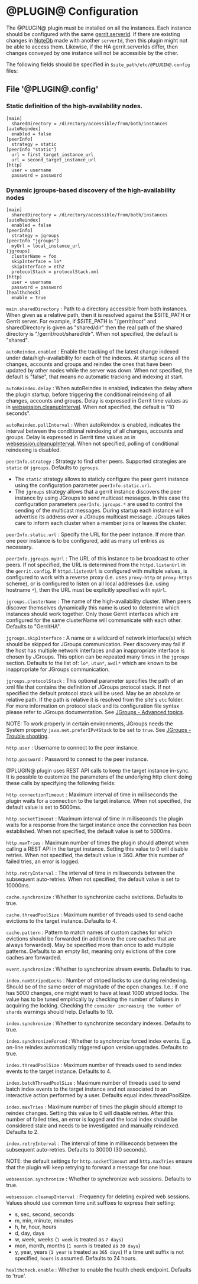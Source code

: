 
@PLUGIN@ Configuration
=========================

The @PLUGIN@ plugin must be installed on all the instances. Each instance should
be configured with the same [gerrit.serverId](https://gerrit-documentation.storage.googleapis.com/Documentation/3.1.0/config-gerrit.html#gerrit.serverId).
If there are existing changes in [NoteDb](https://gerrit-documentation.storage.googleapis.com/Documentation/3.1.0/note-db.html)
made with another `serverId`, then this plugin might not be able to access them.
Likewise, if the HA gerrit.serverIds differ, then changes conveyed by one
instance will not be accessible by the other.

The following fields should be specified in `$site_path/etc/@PLUGIN@.config` files:

File '@PLUGIN@.config'
--------------------

### Static definition of the high-availability nodes.

```
[main]
  sharedDirectory = /directory/accessible/from/both/instances
[autoReindex]
  enabled = false
[peerInfo]
  strategy = static
[peerInfo "static"]
  url = first_target_instance_url
  url = second_target_instance_url
[http]
  user = username
  password = password
```

### Dynamic jgroups-based discovery of the high-availability nodes

```
[main]
  sharedDirectory = /directory/accessible/from/both/instances
[autoReindex]
  enabled = false
[peerInfo]
  strategy = jgroups
[peerInfo "jgroups"]
  myUrl = local_instance_url
[jgroups]
  clusterName = foo
  skipInterface = lo*
  skipInterface = eth2
  protocolStack = protocolStack.xml
[http]
  user = username
  password = password
[healthcheck]
  enable = true
```

```main.sharedDirectory```
:   Path to a directory accessible from both instances.
    When given as a relative path, then it is resolved against the $SITE_PATH
    or Gerrit server. For example, if $SITE_PATH is "/gerrit/root" and
    sharedDirectory is given as "shared/dir" then the real path of the shared
    directory is "/gerrit/root/shared/dir". When not specified, the default
    is "shared".

```autoReindex.enabled```
:   Enable the tracking of the latest change indexed under data/high-availability
    for each of the indexes. At startup scans all the changes, accounts and groups
    and reindex the ones that have been updated by other nodes while the server was down.
    When not specified, the default is "false", that means no automatic tracking
    and indexing at start.

```autoReindex.delay```
:   When autoReindex is enabled, indicates the delay aftere the plugin startup,
    before triggering the conditional reindexing of all changes, accounts and groups.
    Delay is expressed in Gerrit time values as in [websession.cleanupInterval](#websessioncleanupInterval).
    When not specified, the default is "10 seconds".

```autoReindex.pollInterval```
:   When autoReindex is enabled, indicates the interval between the conditional
    reindexing of all changes, accounts and groups.
    Delay is expressed in Gerrit time values as in [websession.cleanupInterval](#websessioncleanupInterval).
    When not specified, polling of conditional reindexing is disabled.

```peerInfo.strategy```
:   Strategy to find other peers. Supported strategies are `static` or `jgroups`.
    Defaults to `jgroups`.
* The `static` strategy allows to staticly configure the peer gerrit instance using
the configuration parameter `peerInfo.static.url`.
* The `jgroups` strategy allows that a gerrit instance discovers the peer
instance by using JGroups to send multicast messages. In this case the
configuration parameters `peerInfo.jgroups.*` are used to control the sending of
the multicast messages. During startup each instance will advertise its address
over a JGroups multicast message. JGroups takes care to inform each cluster when
a member joins or leaves the cluster.

```peerInfo.static.url```
:   Specify the URL for the peer instance. If more than one peer instance is to be
    configured, add as many url entries as necessary.

```peerInfo.jgroups.myUrl```
:   The URL of this instance to be broadcast to other peers. If not specified, the
    URL is determined from the `httpd.listenUrl` in the `gerrit.config`.
    If `httpd.listenUrl` is configured with multiple values, is configured to work
    with a reverse proxy (i.e. uses `proxy-http` or `proxy-https` scheme), or is
    configured to listen on all local addresses (i.e. using hostname `*`), then
    the URL must be explicitly specified with `myUrl`.

```jgroups.clusterName```
:   The name of the high-availability cluster. When peers discover themselves dynamically this
    name is used to determine which instances should work together.  Only those Gerrit
    interfaces which are configured for the same clusterName will communicate with each other.
    Defaults to "GerritHA".

```jgroups.skipInterface```
:   A name or a wildcard of network interface(s) which should be skipped
    for JGroups communication. Peer discovery may fail if the host has multiple
    network interfaces and an inappropriate interface is chosen by JGroups.
    This option can be repeated many times in the `jgroups` section.
    Defaults to the list of: `lo*`, `utun*`, `awdl*` which are known to be
    inappropriate for JGroups communication.

```jgroups.protocolStack```
:   This optional parameter specifies the path of an xml file that contains the
    definition of JGroups protocol stack. If not specified the default protocol stack
    will be used. May be an absolute or relative path. If the path is relative it is
    resolved from the site's `etc` folder. For more information on protocol stack and
    its configuration file syntax please refer to JGroups documentation.
    See [JGroups - Advanced topics](http://jgroups.org/manual-3.x/html/user-advanced.html).

NOTE: To work properly in certain environments, JGroups needs the System property
`java.net.preferIPv4Stack` to be set to `true`.
See [JGroups - Trouble shooting](http://jgroups.org/tutorial/index.html#_trouble_shooting).

```http.user```
:   Username to connect to the peer instance.

```http.password```
:   Password to connect to the peer instance.

@PLUGIN@ plugin uses REST API calls to keep the target instance in-sync. It
is possible to customize the parameters of the underlying http client doing these
calls by specifying the following fields:

```http.connectionTimeout```
:   Maximum interval of time in milliseconds the plugin waits for a connection
    to the target instance. When not specified, the default value is set to 5000ms.

```http.socketTimeout```
:   Maximum interval of time in milliseconds the plugin waits for a response from the
    target instance once the connection has been established. When not specified,
    the default value is set to 5000ms.

```http.maxTries```
:   Maximum number of times the plugin should attempt when calling a REST API in
    the target instance. Setting this value to 0 will disable retries. When not
    specified, the default value is 360. After this number of failed tries, an
    error is logged.

```http.retryInterval```
:   The interval of time in milliseconds between the subsequent auto-retries.
    When not specified, the default value is set to 10000ms.

```cache.synchronize```
:   Whether to synchronize cache evictions.
    Defaults to true.

```cache.threadPoolSize```
:   Maximum number of threads used to send cache evictions to the target instance.
    Defaults to 4.

```cache.pattern```
:   Pattern to match names of custom caches for which evictions should be
    forwarded (in addition to the core caches that are always forwarded). May be
    specified more than once to add multiple patterns.
    Defaults to an empty list, meaning only evictions of the core caches are
    forwarded.

```event.synchronize```
:   Whether to synchronize stream events.
    Defaults to true.

```index.numStripedLocks```
:   Number of striped locks to use during reindexing. Should be of the same order
    of magnitude of the open changes. I.e.: if one has 5000 changes, one might want
    to have at least 1000 striped locks. The value has to be tuned empirically
    by checking the number of failures in acquiring the locking. Checking the
    `consider increasing the number of shards` warnings should help.
    Defaults to 10.

```index.synchronize```
:   Whether to synchronize secondary indexes.
    Defaults to true.

```index.synchronizeForced```
:   Whether to synchronize forced index events. E.g. on-line reindex
    automatically triggered upon version upgrades.
    Defaults to true.

```index.threadPoolSize```
:   Maximum number of threads used to send index events to the target instance.
    Defaults to 4.

```index.batchThreadPoolSize```
:   Maximum number of threads used to send batch index events to the target instance
    and not associated to an interactive action performed by a user.
    Defaults equal index.threadPoolSize.

```index.maxTries```
:   Maximum number of times the plugin should attempt to reindex changes.
    Setting this value to 0 will disable retries. After this number of failed tries,
    an error is logged and the local index should be considered stale and needs
    to be investigated and manually reindexed.
    Defaults to 2.

```index.retryInterval```
:   The interval of time in milliseconds between the subsequent auto-retries.
    Defaults to 30000 (30 seconds).

NOTE: the default settings for `http.socketTimeout` and `http.maxTries` ensure
that the plugin will keep retrying to forward a message for one hour.

```websession.synchronize```
:   Whether to synchronize web sessions.
    Defaults to true.

```websession.cleanupInterval```
:   Frequency for deleting expired web sessions. Values should use common time
    unit suffixes to express their setting:
* s, sec, second, seconds
* m, min, minute, minutes
* h, hr, hour, hours
* d, day, days
* w, week, weeks (`1 week` is treated as `7 days`)
* mon, month, months (`1 month` is treated as `30 days`)
* y, year, years (`1 year` is treated as `365 days`)
If a time unit suffix is not specified, `hours` is assumed.
Defaults to 24 hours.

```healthcheck.enable```
:   Whether to enable the health check endpoint. Defaults to 'true'.
